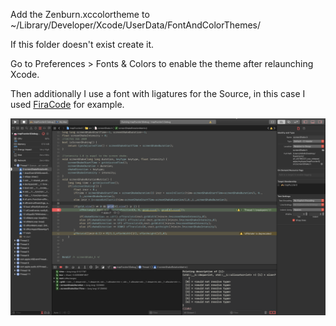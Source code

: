 Add the Zenburn.xccolortheme to 
~/Library/Developer/Xcode/UserData/FontAndColorThemes/

If this folder doesn't exist create it.

Go to Preferences > Fonts & Colors to enable the theme after relaunching Xcode.

Then additionally I use a font with ligatures for the Source, in this case I used [FiraCode](https://github.com/tonsky/FiraCode) for example.

![Alt text](xcodetheme.png?raw=true "XCode theme")
